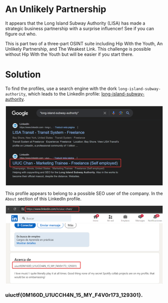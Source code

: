 # An Unlikely Partnership

It appears that the Long Island Subway Authority (LISA) has made a strategic business partnership with a surprise influencer! See if you can figure out who.

This is part two of a three-part OSINT suite including Hip With the Youth, An Unlikely Partnership, and The Weakest Link. This challenge is possible without Hip With the Youth but will be easier if you start there.

# Solution

To find the profiles, use a search engine with the dork `long-island-subway-authority`, which leads to the LinkedIn profile: [long-island-subway-authority](https://www.linkedin.com/in/long-island-subway-authority). 

<p align="center">
  <img src="../OSINT/assets/mKX45cDxJH.png" width="500" alt="Dork">
</p>

This profile appears to belong to a possible SEO user of the company. In the `About` section of this LinkedIn profile. 

<p align="center">
  <img src="../OSINT/assets/u8N85H2bmL.png" width="500" alt="Dork">
</p>

### uiuctf{0M160D_U1UCCH4N_15_MY_F4V0r173_129301}.
